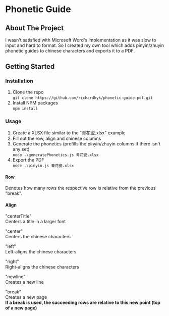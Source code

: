 # Phonetic Guide


## About The Project
I wasn't satisfied with Microsoft Word's implementation as it was slow to input and hard to format.
So I created my own tool which adds pinyin/zhuyin phonetic guides to chinese characters and exports it to a PDF.


## Getting Started

### Installation
1. Clone the repo  
```git clone https://github.com/richardkyk/phonetic-guide-pdf.git```
2. Install NPM packages  
```npm install```

### Usage
1. Create a XLSX file similar to the "青花瓷.xlsx" example
2. Fill out the row, align and chinese columns
3. Generate the phonetics (prefills the pinyin/zhuyin columns if there isn't any set)  
```node .\generatePhonetics.js 青花瓷.xlsx```
4. Export the PDF  
```node .\pinyin.js 青花瓷.xlsx```

#### Row
Denotes how many rows the respective row is relative from the previous "break".

#### Align
"centerTitle"  
Centers a title in a larger font

"center"  
Centers the chinese characters

"left"  
Left-aligns the chinese characters

"right"  
Right-aligns the chinese characters

"newline"  
Creates a new line

"break"  
Creates a new page  
**If a break is used, the succeeding rows are relative to this new point (top of a new page)**
